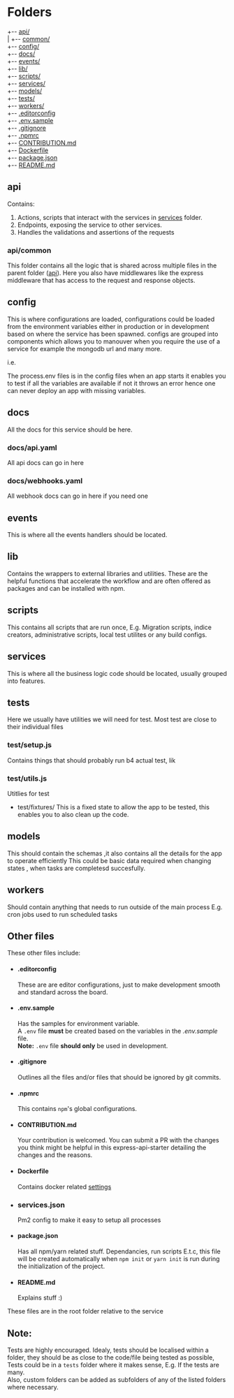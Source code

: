    # Folders

+-- [api/](#api)   
|  +-- [common/](#api/common)   
+-- [config/](#config)  
+-- [docs/](#docs)  
+-- [events/](#events)  
+-- [lib/](#lib)  
+-- [scripts/](#scripts)  
+-- [services/](#services)  
+-- [models/](#models)   
+-- [tests/](#tests)    
+-- [workers/](#workers)  
+-- [.editorconfig](#.editorconfig)  
+-- [.env.sample](#.env.sample)  
+-- [.gitignore](#.gitignore)  
+-- [.npmrc](#.npmrc)  
+-- [CONTRIBUTION.md](#.CONTRIBUTION.md)  
+-- [Dockerfile](#Dockerfile)  
+-- [package.json](#package.json)  
+-- [README.md](#README.md)

## api
Contains:
 1. Actions, scripts that interact with the services in [services](#services) folder.
 2. Endpoints, exposing the service to other services.
 3. Handles the validations and assertions of the requests

### api/common
This folder contains all the logic that is shared across multiple files in the parent folder ([api](#api)).
Here you also have middlewares like the express middleware that has access to the request and response objects.


## config
This is where configurations are loaded, configurations could be loaded from the environment variables either in production or in development based on where the service has been spawned.
configs are grouped into components which allows you to manouver when you require the use of a service for example the mongodb url and many more.

i.e.

The process.env files is in the config files 
 when an app starts it enables you to test if all the variables are available if not it throws an error hence one can never deploy an app with missing variables.



## docs
All the docs for this service should be here.

### docs/api.yaml
All api docs can go in here 

### docs/webhooks.yaml 
All webhook docs can go in here if you need one

## events
This is where all the events handlers should be located.



## lib
Contains the wrappers to external libraries and utilities.
These are the helpful functions that accelerate the workflow and are often offered as packages and can be installed with npm.


## scripts
This contains all scripts that are run once, E.g. Migration scripts, indice creators, administrative scripts, local test utilites or any build configs.

## services

This is where all the business logic code should be located, usually grouped into features.

## tests
Here we usually have utilities we will need for test. Most test are close to their individual files

### test/setup.js
Contains things that should probably run b4 actual test, lik

### test/utils.js
Utitlies for test

- test/fixtures/
This is a fixed state to allow the app  to be tested, this enables you to also clean up the code.

## models
This should contain the schemas ,it also contains all the details for the app to operate efficiently 
This could be basic data required when changing states , when tasks are completesd succesfully.


## workers
Should contain anything that needs to run outside of the main process E.g. cron jobs used to run scheduled tasks


## Other files
These other files include:

- #### .editorconfig

    These are are editor configurations, just to make development smooth and standard across the board.

- #### .env.sample

    Has the samples for environment variable.   
    A `.env` file __must__ be created based on the variables in the _.env.sample_ file.  
    **Note:** `.env` file **should only** be used in development.

- #### .gitignore 

    Outlines all the files and/or files that should be ignored by git commits.

- #### .npmrc

    This contains `npm`'s global configurations.

- #### CONTRIBUTION.md  

    Your contribution is welcomed. You can submit a PR with the changes you think might be helpful in this express-api-starter detailing the changes and the reasons.

- #### Dockerfile

    Contains docker related [settings](https://docs.docker.com/)

- ### services.json
    
    Pm2 config to make it easy to setup all processes
    
 
- #### package.json   

    Has all npm/yarn related stuff. Dependancies, run scripts E.t.c, this file will be created automatically when `npm init` or `yarn init` is run during the initialization of the project.

- #### README.md
    Explains stuff :)


These files are in the root folder relative to the service

## __Note__:
Tests are highly encouraged. Idealy, tests should be localised within a folder, they should be as close to the code/file being tested as possible, Tests could be in a `tests` folder where it makes sense, E.g. If the tests are many.   
Also, custom folders can be added as subfolders of any of the listed folders where necessary.
